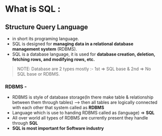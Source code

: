 
# What is SQL :

## Structure Query Language
 - in short its programing language.
 - SQL is designed for **managing data in a relational database management system** (RDBMS).
 - SQL is a database language, it is used for **database creation, deletion, fetching rows, and modifying rows, etc.**

> NOTE: Database are 2 types mostly :- 1st => SQL base & 2nd =>  No SQL base or RDBMS.<br>

### RDBMS -
 - RDBMS is style of database storage(In there make table & relationship between them through tables) --> then all tables are logically connected with each other that system called as **RDBMS**
 - Language which is use to handing RDBMS called as (language) => **SQL**
 - All over world all types of RDBMS are currently present they handle through **SQL**
 - **SQL is most important for Software industry**


